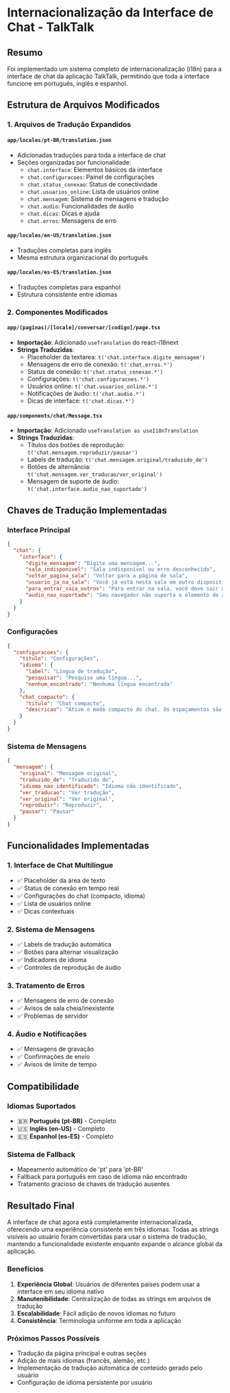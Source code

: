 # Internacionalização da Interface de Chat - TalkTalk

## Resumo
Foi implementado um sistema completo de internacionalização (i18n) para a interface de chat da aplicação TalkTalk, permitindo que toda a interface funcione em português, inglês e espanhol.

## Estrutura de Arquivos Modificados

### 1. Arquivos de Tradução Expandidos

#### `app/locales/pt-BR/translation.json`
- Adicionadas traduções para toda a interface de chat
- Seções organizadas por funcionalidade:
  - `chat.interface`: Elementos básicos da interface
  - `chat.configuracoes`: Painel de configurações
  - `chat.status_conexao`: Status de conectividade
  - `chat.usuarios_online`: Lista de usuários online
  - `chat.mensagem`: Sistema de mensagens e tradução
  - `chat.audio`: Funcionalidades de áudio
  - `chat.dicas`: Dicas e ajuda
  - `chat.erros`: Mensagens de erro

#### `app/locales/en-US/translation.json`
- Traduções completas para inglês
- Mesma estrutura organizacional do português

#### `app/locales/es-ES/translation.json`
- Traduções completas para espanhol
- Estrutura consistente entre idiomas

### 2. Componentes Modificados

#### `app/(paginas)/[locale]/conversar/[codigo]/page.tsx`
- **Importação**: Adicionado `useTranslation` do react-i18next
- **Strings Traduzidas**:
  - Placeholder da textarea: `t('chat.interface.digite_mensagem')`
  - Mensagens de erro de conexão: `t('chat.erros.*')`
  - Status de conexão: `t('chat.status_conexao.*')`
  - Configurações: `t('chat.configuracoes.*')`
  - Usuários online: `t('chat.usuarios_online.*')`
  - Notificações de áudio: `t('chat.audio.*')`
  - Dicas de interface: `t('chat.dicas.*')`

#### `app/components/chat/Message.tsx`
- **Importação**: Adicionado `useTranslation as useI18nTranslation`
- **Strings Traduzidas**:
  - Títulos dos botões de reprodução: `t('chat.mensagem.reproduzir/pausar')`
  - Labels de tradução: `t('chat.mensagem.original/traduzido_de')`
  - Botões de alternância: `t('chat.mensagem.ver_traducao/ver_original')`
  - Mensagem de suporte de áudio: `t('chat.interface.audio_nao_suportado')`

## Chaves de Tradução Implementadas

### Interface Principal
```json
{
  "chat": {
    "interface": {
      "digite_mensagem": "Digite uma mensagem...",
      "sala_indisponivel": "Sala indisponível ou erro desconhecido",
      "voltar_pagina_sala": "Voltar para a página de sala",
      "usuario_ja_na_sala": "Você já está nesta sala em outro dispositivo!",
      "para_entrar_saia_outros": "Para entrar na sala, você deve sair de outros dispositivos.",
      "audio_nao_suportado": "Seu navegador não suporta o elemento de áudio."
    }
  }
}
```

### Configurações
```json
{
  "configuracoes": {
    "titulo": "Configurações",
    "idioma": {
      "label": "Língua de tradução",
      "pesquisar": "Pesquise uma língua...",
      "nenhum_encontrado": "Nenhuma língua encontrada"
    },
    "chat_compacto": {
      "titulo": "Chat compacto",
      "descricao": "Ative o modo compacto do chat. Os espaçamentos são menores."
    }
  }
}
```

### Sistema de Mensagens
```json
{
  "mensagem": {
    "original": "Mensagem original",
    "traduzido_de": "Traduzido do",
    "idioma_nao_identificado": "Idioma não identificado",
    "ver_traducao": "Ver tradução",
    "ver_original": "Ver original",
    "reproduzir": "Reproduzir",
    "pausar": "Pausar"
  }
}
```

## Funcionalidades Implementadas

### 1. Interface de Chat Multilingue
- ✅ Placeholder da área de texto
- ✅ Status de conexão em tempo real
- ✅ Configurações do chat (compacto, idioma)
- ✅ Lista de usuários online
- ✅ Dicas contextuais

### 2. Sistema de Mensagens
- ✅ Labels de tradução automática
- ✅ Botões para alternar visualização
- ✅ Indicadores de idioma
- ✅ Controles de reprodução de áudio

### 3. Tratamento de Erros
- ✅ Mensagens de erro de conexão
- ✅ Avisos de sala cheia/inexistente
- ✅ Problemas de servidor

### 4. Áudio e Notificações
- ✅ Mensagens de gravação
- ✅ Confirmações de envio
- ✅ Avisos de limite de tempo

## Compatibilidade

### Idiomas Suportados
- 🇧🇷 **Português (pt-BR)** - Completo
- 🇺🇸 **Inglês (en-US)** - Completo  
- 🇪🇸 **Espanhol (es-ES)** - Completo

### Sistema de Fallback
- Mapeamento automático de 'pt' para 'pt-BR'
- Fallback para português em caso de idioma não encontrado
- Tratamento gracioso de chaves de tradução ausentes

## Resultado Final

A interface de chat agora está completamente internacionalizada, oferecendo uma experiência consistente em três idiomas. Todas as strings visíveis ao usuário foram convertidas para usar o sistema de tradução, mantendo a funcionalidade existente enquanto expande o alcance global da aplicação.

### Benefícios
1. **Experiência Global**: Usuários de diferentes países podem usar a interface em seu idioma nativo
2. **Manutenibilidade**: Centralização de todas as strings em arquivos de tradução
3. **Escalabilidade**: Fácil adição de novos idiomas no futuro
4. **Consistência**: Terminologia uniforme em toda a aplicação

### Próximos Passos Possíveis
- Tradução da página principal e outras seções
- Adição de mais idiomas (francês, alemão, etc.)
- Implementação de tradução automática de conteúdo gerado pelo usuário
- Configuração de idioma persistente por usuário

